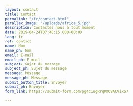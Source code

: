 ```yaml
---
layout: contact
title: Contact
permalink: "/fr/contact.html"
parallax_image: "/uploads/africa_5.jpg"
description: Contactez nous à tout moment
date: 2019-04-24T07:40:15.000+00:00
lang: fr
ref: contact
name: Nom
name_ph: Nom
email: E-mail
email_ph: E-mail
subject: Sujet du message
subject_ph: Sujet du message
message: Message
message_ph: Message
submit_button_title: Envoyer
submit_ph: Envoyer
form_link: https://submit-form.com/pg4c1ugRrqKXO9ACVixS7

---
```

